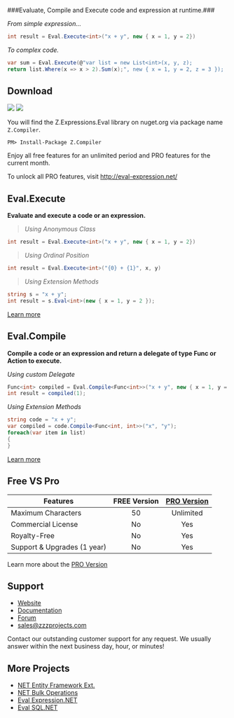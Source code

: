 
###Evaluate, Compile and Execute code and expression at runtime.###

*From simple expression...*
```csharp
int result = Eval.Execute<int>("x + y", new { x = 1, y = 2})
```
*To complex code.*
```csharp
var sum = Eval.Execute(@"var list = new List<int>(x, y, z);
return list.Where(x => x > 2).Sum(x);", new { x = 1, y = 2, z = 3 });
```

## Download
<a href="https://www.nuget.org/packages/Z.Expressions.Eval/" target="_blank" alt="download nuget"><img src="https://img.shields.io/nuget/v/Z.Expressions.Eval.svg?style=flat-square" /></a>
<a href="https://www.nuget.org/packages/Z.Expressions.Eval/" target="_blank" alt="download nuget"><img src="https://img.shields.io/nuget/dt/Z.Expressions.Eval.svg?style=flat-square" /></a>

You will find the Z.Expressions.Eval library on nuget.org via package name ```Z.Compiler```.
```
PM> Install-Package Z.Compiler
```

Enjoy all free features for an unlimited period and PRO features for the current month.

To unlock all PRO features, visit http://eval-expression.net/


## Eval.Execute
**Evaluate and execute a code or an expression.**

> *Using Anonymous Class*

```csharp
int result = Eval.Execute<int>("x + y", new { x = 1, y = 2})
```

> *Using Ordinal Position*

```csharp
int result = Eval.Execute<int>("{0} + {1}", x, y)
```

> *Using Extension Methods*

```csharp
string s = "x + y";
int result = s.Eval<int>(new { x = 1, y = 2 });
```
[Learn more](http://eval-expression.net/docs/#more-eval-execute)

## Eval.Compile
**Compile a code or an expression and return a delegate of type Func or Action to execute.**

*Using custom Delegate*
```csharp
Func<int> compiled = Eval.Compile<Func<int>>("x + y", new { x = 1, y = 2})
int result = compiled(1);
```

*Using Extension Methods*
```csharp
string code = "x + y";
var compiled = code.Compile<Func<int, int>>("x", "y");
foreach(var item in list)
{
}
```
[Learn more](http://eval-expression.net/docs/#more-eval-compile)

## Free VS Pro
Features | FREE Version | [PRO Version](http://eval-expression.net/#pro)
------------ | :-------------: | :-------------:
Maximum Characters | 50 | Unlimited
Commercial License | No | Yes
Royalty-Free | No | Yes
Support & Upgrades (1 year) | No | Yes
Learn more about the [PRO Version](http://eval-expression.net/#pro)

## Support
- [Website](http://eval-expression.net/)
- [Documentation](http://eval-expression.net/docs/)
- [Forum](https://zzzprojects.uservoice.com/forums/327759-eval-expression-net)
- sales@zzzprojects.com

Contact our outstanding customer support for any request. We usually answer within the next business day, hour, or minutes!

## More Projects
  - [NET Entity Framework Ext.](http://www.zzzprojects.com/products/dotnet-development/entity-framework-extensions/)
  - [NET Bulk Operations](http://www.zzzprojects.com/products/dotnet-development/bulk-operations/)
  - [Eval Expression.NET](http://eval-expression.net/)
  - [Eval SQL.NET](http://eval-sql.net/)


